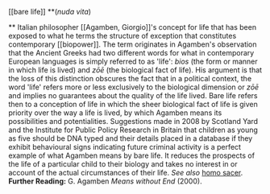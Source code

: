 [[bare life]] **(*nuda vita*)

**
Italian philosopher [[Agamben, Giorgio]]'s concept for life
that has been exposed to what he terms the structure of exception that
constitutes contemporary
[[biopower]]. The term
originates in Agamben's observation that the Ancient Greeks had two
different words for what in contemporary European languages is simply
referred to as 'life': *bios* (the form or manner in which life is
lived) and *zōē* (the biological fact of life). His argument is that the
loss of this distinction obscures the fact that in a political context,
the word 'life' refers more or less exclusively to the biological
dimension or *zōē* and implies no guarantees about the quality of the
life lived. Bare life refers then to a conception of life in which the
sheer biological fact of life is given priority over the way a life is
lived, by which Agamben means its possibilities and potentialities.
Suggestions made in 2008 by Scotland Yard and the Institute for Public
Policy Research in Britain that children as young as five should be DNA
typed and their details placed in a database if they exhibit behavioural
signs indicating future criminal activity is a perfect example of what
Agamben means by bare life. It reduces the prospects of the life of a
particular child to their biology and takes no interest in or account of
the actual circumstances of their life. *See also* [homo
sacer](#X3eef9772d411023e505963f3f929bbe0616d45c).
**Further Reading:** G. Agamben *Means without End* (2000).

